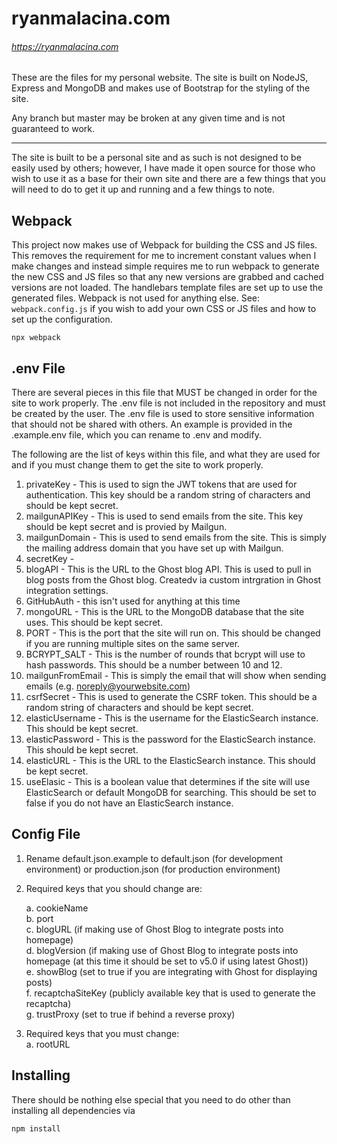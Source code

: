 # ryanmalacina.com

###### https://ryanmalacina.com

These are the files for my personal website. The site is built on NodeJS, Express and MongoDB and makes use of
Bootstrap for the styling of the site.

Any branch but master may be broken at any given time and is not guaranteed to work.

---

The site is built to be a personal site and as such is not designed to be easily used by others; however, I have made it open source for those who wish to use it as a base for their own site and there are a few things that you will need to do to get it up and running and a few things to note.

## Webpack

This project now makes use of Webpack for building the CSS and JS files. This removes the requirement for me to increment constant values when I make changes and instead simple requires me to run webpack to generate the new CSS and JS files so that any new versions are grabbed and cached versions are not loaded. The handlebars template files are set up to use the generated files. Webpack is not used for anything else. See: ```webpack.config.js``` if you wish to add your own CSS or JS files and how to set up the configuration.

```
npx webpack
```

## .env File
There are several pieces in this file that MUST be changed in order for the site to work properly. The .env file is not included in the repository and must be created by the user. The .env file is used to store sensitive information that should not be shared with others. An example is provided in the .example.env file, which you can rename to .env and modify.

The following are the list of keys within this file, and what they are used for and if you must change them to get the site to work properly.

1. privateKey - This is used to sign the JWT tokens that are used for authentication. This key should be a random string of characters and should be kept secret.
2. mailgunAPIKey - This is used to send emails from the site. This key should be kept secret and is provied by Mailgun.
3. mailgunDomain - This is used to send emails from the site. This is simply the mailing address domain that you have set up with Mailgun.
4. secretKey - 
5. blogAPI - This is the URL to the Ghost blog API. This is used to pull in blog posts from the Ghost blog. Createdv ia custom intrgration in Ghost integration settings.
7. GitHubAuth - this isn't used for anything at this time
8. mongoURL - This is the URL to the MongoDB database that the site uses. This should be kept secret.
9. PORT - This is the port that the site will run on. This should be changed if you are running multiple sites on the same server.
10. BCRYPT_SALT - This is the number of rounds that bcrypt will use to hash passwords. This should be a number between 10 and 12.
11. mailgunFromEmail - This is simply the email that will show when sending emails (e.g. noreply@yourwebsite.com)
12. csrfSecret - This is used to generate the CSRF token. This should be a random string of characters and should be kept secret.
13. elasticUsername - This is the username for the ElasticSearch instance. This should be kept secret.
14. elasticPassword - This is the password for the ElasticSearch instance. This should be kept secret.
15. elasticURL - This is the URL to the ElasticSearch instance. This should be kept secret.
16. useElasic - This is a boolean value that determines if the site will use ElasticSearch or default MongoDB for searching. This should be set to false if you do not have an ElasticSearch instance.

## Config File

1. Rename default.json.example to default.json (for development environment) or production.json (for production environment)
2. Required keys that you should change are:

   a. cookieName  
   b. port  
   c. blogURL (if making use of Ghost Blog to integrate posts into homepage)  
   d. blogVersion (if making use of Ghost Blog to integrate posts into homepage (at this time it should be set to v5.0 if using latest Ghost))  
   e. showBlog (set to true if you are integrating with Ghost for displaying posts)  
   f. recaptchaSiteKey (publicly available key that is used to generate the recaptcha)  
   g. trustProxy (set to true if behind a reverse proxy)  

3. Required keys that you must change:  
   a. rootURL

## Installing

There should be nothing else special that you need to do other than installing all dependencies via

```
npm install
```
